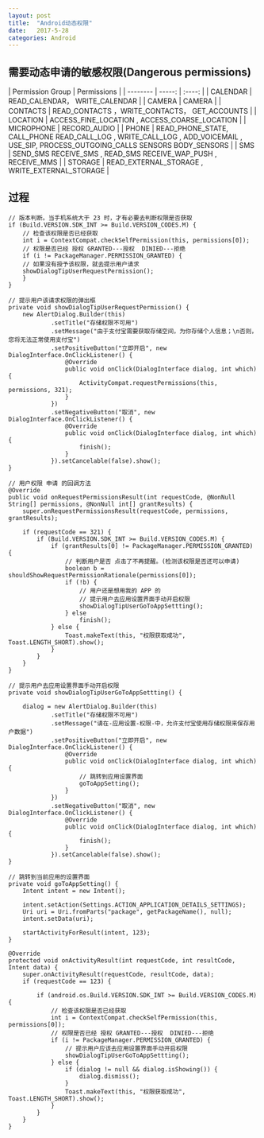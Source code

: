 ```yaml
---
layout: post
title:  "Android动态权限"
date:   2017-5-28
categories: Android
---
```


## 需要动态申请的敏感权限(Dangerous permissions)

| Permission Group | Permissions |
| --------   | -----:   | :----: |
| CALENDAR |	READ_CALENDAR， WRITE_CALENDAR |
| CAMERA |	CAMERA |
| CONTACTS | 	READ_CONTACTS ，WRITE_CONTACTS， GET_ACCOUNTS |
| LOCATION |	ACCESS_FINE_LOCATION , ACCESS_COARSE_LOCATION |
| MICROPHONE | 	RECORD_AUDIO |
| PHONE | 	READ_PHONE_STATE, CALL_PHONE READ_CALL_LOG , WRITE_CALL_LOG , ADD_VOICEMAIL , USE_SIP, PROCESS_OUTGOING_CALLS
SENSORS 	BODY_SENSORS |
| SMS |	SEND_SMS RECEIVE_SMS , READ_SMS RECEIVE_WAP_PUSH , RECEIVE_MMS |
| STORAGE |	READ_EXTERNAL_STORAGE , WRITE_EXTERNAL_STORAGE |

## 过程

    // 版本判断。当手机系统大于 23 时，才有必要去判断权限是否获取
    if (Build.VERSION.SDK_INT >= Build.VERSION_CODES.M) {
        // 检查该权限是否已经获取
        int i = ContextCompat.checkSelfPermission(this, permissions[0]);
        // 权限是否已经 授权 GRANTED---授权  DINIED---拒绝
        if (i != PackageManager.PERMISSION_GRANTED) {
        // 如果没有授予该权限，就去提示用户请求
        showDialogTipUserRequestPermission();
        }
    }

    // 提示用户该请求权限的弹出框
    private void showDialogTipUserRequestPermission() {
        new AlertDialog.Builder(this)
                .setTitle("存储权限不可用")
                .setMessage("由于支付宝需要获取存储空间，为你存储个人信息；\n否则，您将无法正常使用支付宝")
                .setPositiveButton("立即开启", new DialogInterface.OnClickListener() {
                    @Override
                    public void onClick(DialogInterface dialog, int which) {
                        ActivityCompat.requestPermissions(this, permissions, 321);
                    }
                })
                .setNegativeButton("取消", new DialogInterface.OnClickListener() {
                    @Override
                    public void onClick(DialogInterface dialog, int which) {
                        finish();
                    }
                }).setCancelable(false).show();
    }

    // 用户权限 申请 的回调方法
    @Override
    public void onRequestPermissionsResult(int requestCode, @NonNull String[] permissions, @NonNull int[] grantResults) {
        super.onRequestPermissionsResult(requestCode, permissions, grantResults);

        if (requestCode == 321) {
            if (Build.VERSION.SDK_INT >= Build.VERSION_CODES.M) {
                if (grantResults[0] != PackageManager.PERMISSION_GRANTED) {
                    // 判断用户是否 点击了不再提醒。(检测该权限是否还可以申请)
                    boolean b = shouldShowRequestPermissionRationale(permissions[0]);
                    if (!b) {
                        // 用户还是想用我的 APP 的
                        // 提示用户去应用设置界面手动开启权限
                        showDialogTipUserGoToAppSettting();
                    } else
                        finish();
                } else {
                    Toast.makeText(this, "权限获取成功", Toast.LENGTH_SHORT).show();
                }
            }
        }
    }

    // 提示用户去应用设置界面手动开启权限
    private void showDialogTipUserGoToAppSettting() {

        dialog = new AlertDialog.Builder(this)
                .setTitle("存储权限不可用")
                .setMessage("请在-应用设置-权限-中，允许支付宝使用存储权限来保存用户数据")
                .setPositiveButton("立即开启", new DialogInterface.OnClickListener() {
                    @Override
                    public void onClick(DialogInterface dialog, int which) {
                        // 跳转到应用设置界面
                        goToAppSetting();
                    }
                })
                .setNegativeButton("取消", new DialogInterface.OnClickListener() {
                    @Override
                    public void onClick(DialogInterface dialog, int which) {
                        finish();
                    }
                }).setCancelable(false).show();
    }

    // 跳转到当前应用的设置界面
    private void goToAppSetting() {
        Intent intent = new Intent();

        intent.setAction(Settings.ACTION_APPLICATION_DETAILS_SETTINGS);
        Uri uri = Uri.fromParts("package", getPackageName(), null);
        intent.setData(uri);

        startActivityForResult(intent, 123);
    }

    @Override
    protected void onActivityResult(int requestCode, int resultCode, Intent data) {
        super.onActivityResult(requestCode, resultCode, data);
        if (requestCode == 123) {

            if (android.os.Build.VERSION.SDK_INT >= Build.VERSION_CODES.M) {
                // 检查该权限是否已经获取
                int i = ContextCompat.checkSelfPermission(this, permissions[0]);
                // 权限是否已经 授权 GRANTED---授权  DINIED---拒绝
                if (i != PackageManager.PERMISSION_GRANTED) {
                    // 提示用户应该去应用设置界面手动开启权限
                    showDialogTipUserGoToAppSettting();
                } else {
                    if (dialog != null && dialog.isShowing()) {
                        dialog.dismiss();
                    }
                    Toast.makeText(this, "权限获取成功", Toast.LENGTH_SHORT).show();
                }
            }
        }
    }
